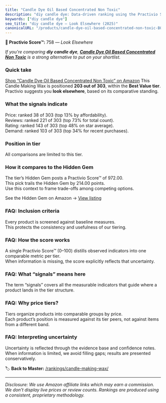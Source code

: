 ```yaml
---
title: "Candle Dye Oil Based Concentrated Non Toxic"
description: "diy candle dye: Data-driven ranking using the Practivio Score™. Positioned by quality, value, demand, findability, momentum."
keywords: ["diy candle dye"]
seo_title: "diy candle dye — Look Elsewhere (2025)"
canonicalURL: "/products/candle-dye-oil-based-concentrated-non-toxic-B0BTM2WZCC/"
---
```


**🚫 Practivio Score™:** 758 — _Look Elsewhere_


*If you're comparing **diy candle dye**, **[Candle Dye Oil Based Concentrated Non Toxic](https://www.amazon.com/dp/B0BTM2WZCC?tag=practivio-20)** is a strong alternative to put on your shortlist.*
### Quick take
[Shop “Candle Dye Oil Based Concentrated Non Toxic” on Amazon](https://www.amazon.com/dp/B0BTM2WZCC?tag=practivio-20)
This Candle Making Wax is positioned **203 out of 303**, within the **Best Value tier**.  
Practivio suggests you **look elsewhere**, based on its comparative standing.

### What the signals indicate
Price: ranked 38 of 303 (top 13% by affordability).  
Reviews: ranked 221 of 303 (top 73% for total count).  
Rating: ranked 143 of 303 (top 48% on star average).  
Demand: ranked 103 of 303 (top 34% for recent purchases).

### Position in tier
All comparisons are limited to this tier.

### How it compares to the Hidden Gem
The tier’s Hidden Gem posts a Practivio Score™ of 972.00.  
This pick trails the Hidden Gem by 214.00 points.  
Use this context to frame trade-offs among competing options.  

See the Hidden Gem on Amazon → [View listing](https://www.amazon.com/dp/B06Y3T5RV4?tag=practivio-20)

### FAQ: Inclusion criteria
Every product is screened against baseline measures.  
This protects the consistency and usefulness of our tiering.

### FAQ: How the score works
A single Practivio Score™ (0–100) distills observed indicators into one comparable metric per tier.  
When information is missing, the score explicitly reflects that uncertainty.

### FAQ: What “signals” means here
The term “signals” covers all the measurable indicators that guide where a product lands in the tier structure.

### FAQ: Why price tiers?
Tiers organize products into comparable groups by price.  
Each product’s position is measured against its tier peers, not against items from a different band.

### FAQ: Interpreting uncertainty
Uncertainty is reflected through the evidence base and confidence notes.  
When information is limited, we avoid filling gaps; results are presented conservatively.


🏷️ **Back to Master:** [/rankings/candle-making-wax/](/rankings/candle-making-wax/)

---
_Disclosure: We use Amazon affiliate links which may earn a commission. We don’t display live prices or review counts. Rankings are produced using a consistent, proprietary methodology._
